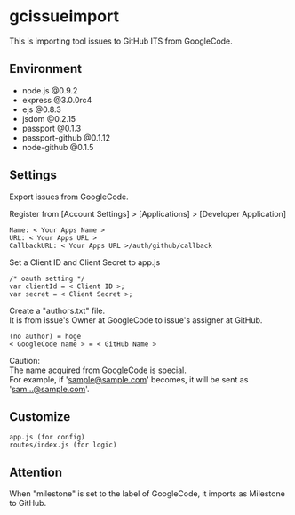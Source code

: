 # gcissueimport
This is importing tool issues to GitHub ITS from GoogleCode.


## Environment
* node.js @0.9.2
* express @3.0.0rc4
* ejs @0.8.3
* jsdom @0.2.15
* passport @0.1.3
* passport-github @0.1.12
* node-github @0.1.5


## Settings
Export issues from GoogleCode.

Register from [Account Settings] > [Applications] > [Developer Application]

    Name: < Your Apps Name >
    URL: < Your Apps URL >
    CallbackURL: < Your Apps URL >/auth/github/callback

Set a Client ID and Client Secret to app.js

    /* oauth setting */
    var clientId = < Client ID >;
    var secret = < Client Secret >;

Create a "authors.txt" file.  
It is from issue's Owner at GoogleCode to issue's assigner at GitHub.  

    (no author) = hoge
    < GoogleCode name > = < GitHub Name >

Caution:  
The name acquired from GoogleCode is special.  
For example, if 'sample@sample.com' becomes, it will be sent as 'sam...@sample.com'. 


## Customize

    app.js (for config)
    routes/index.js (for logic)


## Attention
When "milestone" is set to the label of GoogleCode, it imports as Milestone to GitHub. 